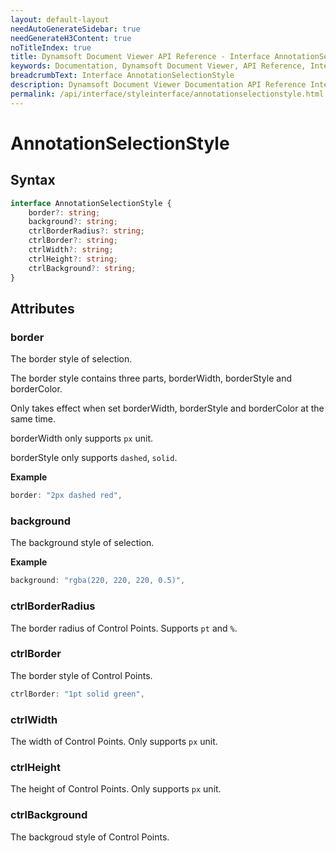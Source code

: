 ```yaml
---
layout: default-layout
needAutoGenerateSidebar: true
needGenerateH3Content: true
noTitleIndex: true
title: Dynamsoft Document Viewer API Reference - Interface AnnotationSelectionStyle
keywords: Documentation, Dynamsoft Document Viewer, API Reference, Interface AnnotationSelectionStyle
breadcrumbText: Interface AnnotationSelectionStyle
description: Dynamsoft Document Viewer Documentation API Reference Interface AnnotationSelectionStyle Page
permalink: /api/interface/styleinterface/annotationselectionstyle.html
---
```


# AnnotationSelectionStyle

## Syntax

```typescript
interface AnnotationSelectionStyle {
	border?: string; 
	background?: string; 
	ctrlBorderRadius?: string; 
	ctrlBorder?: string; 
	ctrlWidth?: string; 
	ctrlHeight?: string; 
	ctrlBackground?: string; 
}
```

## Attributes

### border

The border style of selection.

The border style contains three parts, borderWidth, borderStyle and borderColor.

Only takes effect when set borderWidth, borderStyle and borderColor at the same time.

borderWidth only supports `px` unit.

borderStyle only supports `dashed`, `solid`.

**Example**

```typescript
border: "2px dashed red", 
```

### background

The background style of selection.

**Example**

```typescript
background: "rgba(220, 220, 220, 0.5)", 
```

### ctrlBorderRadius

The border radius of Control Points. Supports `pt` and `%`.

### ctrlBorder

The border style of Control Points.

```typescript
ctrlBorder: "1pt solid green", 
```

### ctrlWidth

The width of Control Points. Only supports `px` unit.

### ctrlHeight

The height of Control Points. Only supports `px` unit.

### ctrlBackground

The backgroud style of Control Points.